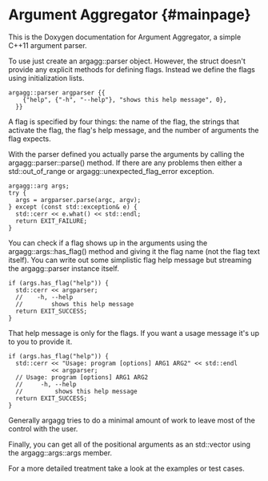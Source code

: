 Argument Aggregator {#mainpage}
===================

This is the Doxygen documentation for Argument Aggregator, a simple C++11 argument parser.

To use just create an argagg::parser object. However, the struct doesn't provide any explicit methods for defining flags. Instead we define the flags using initialization lists.

    argagg::parser argparser {{
        {"help", {"-h", "--help"}, "shows this help message", 0},
      }}

A flag is specified by four things: the name of the flag, the strings that activate the flag, the flag's help message, and the number of arguments the flag expects.

With the parser defined you actually parse the arguments by calling the argagg::parser::parse() method. If there are any problems then either a std::out_of_range or argagg::unexpected_flag_error exception.

    argagg::arg args;
    try {
      args = argparser.parse(argc, argv);
    } except (const std::exception& e) {
      std::cerr << e.what() << std::endl;
      return EXIT_FAILURE;
    }

You can check if a flag shows up in the arguments using the argagg::args::has_flag() method and giving it the flag name (not the flag text itself). You can write out some simplistic flag help message but streaming the argagg::parser instance itself.

    if (args.has_flag("help")) {
      std::cerr << argparser;
      //    -h, --help
      //        shows this help message
      return EXIT_SUCCESS;
    }

That help message is only for the flags. If you want a usage message it's up to you to provide it.

    if (args.has_flag("help")) {
      std::cerr << "Usage: program [options] ARG1 ARG2" << std::endl
                << argparser;
      // Usage: program [options] ARG1 ARG2
      //     -h, --help
      //         shows this help message
      return EXIT_SUCCESS;
    }

Generally argagg tries to do a minimal amount of work to leave most of the control with the user.

Finally, you can get all of the positional arguments as an std::vector using the argagg::args::args member.

For a more detailed treatment take a look at the examples or test cases.
